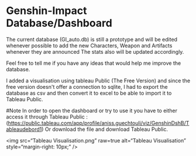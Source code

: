 # Genshin-Impact Database/Dashboard

The current database (GI_auto.db) is still a prototype and will be edited whenever possible to add the new Characters, Weapon and Artifacts whenever they are announced
The stats also will be updated accordingly.

Feel free to tell me if you have any ideas that would help me improve the database.

I added a visualisation using tableau Public (The Free Version) and since the free version doesn't offer a connection to sqlite, I had to export the database as csv and then convert it to excel to be able to import it to Tableau Public.

#Note
In order to open the dashboard or try to use it you have to either access it through Tableau Public : (https://public.tableau.com/app/profile/aniss.guechtouli/viz/GenshinDshB/Tableaudebord1)
Or download the file and download Tableau Public.

<img
src=“Tableau Visualisation.png”
raw=true
alt=“Tableau Visualisation”
style=“margin-right: 10px;”
/>